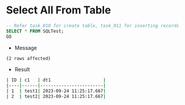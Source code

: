 # Select All From Table

```sql
-- Refer task_010 for create table, task_011 for inserting records
SELECT * FROM SQLTest;
GO
```

- Message

```bash
(2 rows affected)
```

- Result

```bash
| ID | c1   | dt1                    |
|----|------|------------------------|
| 1  | test1| 2023-09-24 11:25:17.667|
| 2  | test2| 2023-09-24 11:25:17.667|
```
